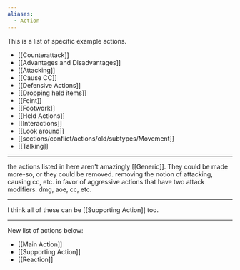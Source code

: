 ```yaml
---
aliases:
  - Action
---
```



This is a list of specific example actions.
- [[Counterattack]]
- [[Advantages and Disadvantages]]
- [[Attacking]]
- [[Cause CC]]
- [[Defensive Actions]]
- [[Dropping held items]]
- [[Feint]]
- [[Footwork]]
- [[Held Actions]]
- [[Interactions]]
- [[Look around]]
- [[sections/conflict/actions/old/subtypes/Movement]]
- [[Talking]]

---

the actions listed in here aren't amazingly [[Generic]]. They could be made more-so, or they could be removed. removing the notion of attacking, causing cc, etc. in favor of aggressive actions that have two attack modifiers: dmg, aoe, cc, etc.

---

I think all of these can be [[Supporting Action]] too.

---

New list of actions below:
- [[Main Action]]
- [[Supporting Action]]
- [[Reaction]]